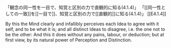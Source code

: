 「観念の同一性を一目で、知覚と区別の力で直観的に知る(4.1.4)」
「[[同一性としての一致]]を[[一目で]]、知覚と区別の力で[[直観的]]に知る(4.1.4)」
 [[E4.1.4]]

 By this the Mind clearly and infallibly perceives each Idea to agree with it self, and to be what it is; and all distinct Ideas to disagree, i.e. the one not to be the other: And this it does without any pains, labour, or deduction; but at first view, by its natural power of Perception and Distinction. 